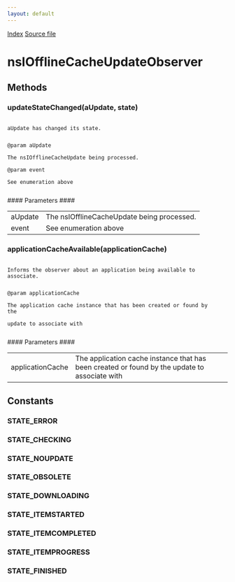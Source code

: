 ```yaml
---
layout: default
---
```

<div id='links'><a href="../index.html">Index</a>
<a href="http://dxr.mozilla.org/mozilla-central/source/uriloader/prefetch/nsIOfflineCacheUpdate.idl">Source file</a>
</div>

# nsIOfflineCacheUpdateObserver #

## Methods ##

### updateStateChanged(aUpdate, state) ###
<code>  
aUpdate has changed its state.  
  
@param aUpdate  
       The nsIOfflineCacheUpdate being processed.  
@param event  
       See enumeration above  
  
</code>
#### Parameters ####

<table>

<tr>
<td>aUpdate</td>
<td>       The nsIOfflineCacheUpdate being processed.  
</td>
</tr>

<tr>
<td>event</td>
<td>       See enumeration above  
</td>
</tr>

</table>

### applicationCacheAvailable(applicationCache) ###
<code>  
Informs the observer about an application being available to associate.  
  
@param applicationCache  
       The application cache instance that has been created or found by the   
       update to associate with  
  
</code>
#### Parameters ####

<table>

<tr>
<td>applicationCache</td>
<td>       The application cache instance that has been created or found by the   
       update to associate with  
</td>
</tr>

</table>

## Constants ##

### STATE_ERROR ###

### STATE_CHECKING ###

### STATE_NOUPDATE ###

### STATE_OBSOLETE ###

### STATE_DOWNLOADING ###

### STATE_ITEMSTARTED ###

### STATE_ITEMCOMPLETED ###

### STATE_ITEMPROGRESS ###

### STATE_FINISHED ###
